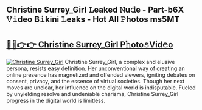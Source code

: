 ## Christine Surrey_Girl 𝙻eaked 𝙽u𝚍e - Part-b6X 𝚅𝚒deo B𝚒kini 𝙻eaks - Hot All 𝙿hotos ms5MT

# <h2><a href="http://ld1aqu.urlbe.top/?page=Christine+Surrey_Girl">🔗🔗👉👉 Christine Surrey_Girl P𝚑oto𝚜Vid𝚎o</a></h2>

[![Christine Surrey_Girl](https://i.imgur.com/eBuTRDB.gif)](http://ld1aqu.urlbe.top/?page=Christine+Surrey_Girl)
Christine Surrey_Girl, a complex and elusive persona, resists easy definition. Her unconventional way of creating an online presence has magnetized and offended viewers, igniting debates on consent, privacy, and the essence of virtual societies. Though her next moves are unclear, her influence on the digital world is indisputable. Fueled by unyielding resolve and undeniable charisma, Christine Surrey_Girl progress in the digital world is limitless.
